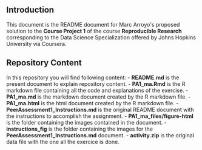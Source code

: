 ## Introduction

This document is the README document for Marc Arroyo's proposed solution to the **Course Project 1** of the course **Reproducible Research** corresponding to the Data Science Specialization offered by Johns Hopkins University via Coursera.

## Repository Content

In this repository you will find following content:
        - **README.md** is the present document to explain repository content.
        - **PA1_ma.Rmd** is the R markdown file containing all the code and explanations of the exercise.
        - **PA1_ma.md** is the markdown document created by the R markdown file.
        - **PA1_ma.html** is the html document created by the R markdown file.
        - **PeerAssessment1_Instructions.md** is the original README document with the instructions to accomplish the assignment.
        - **PA1_ma_files/figure-html** is the folder containing the images contained in the document.
        - **instructions_fig** is the folder containing the images for the **PeerAssessment1_Instructions.md** document.
        - **activity.zip** is the original data file with the one all the exercice is done.

